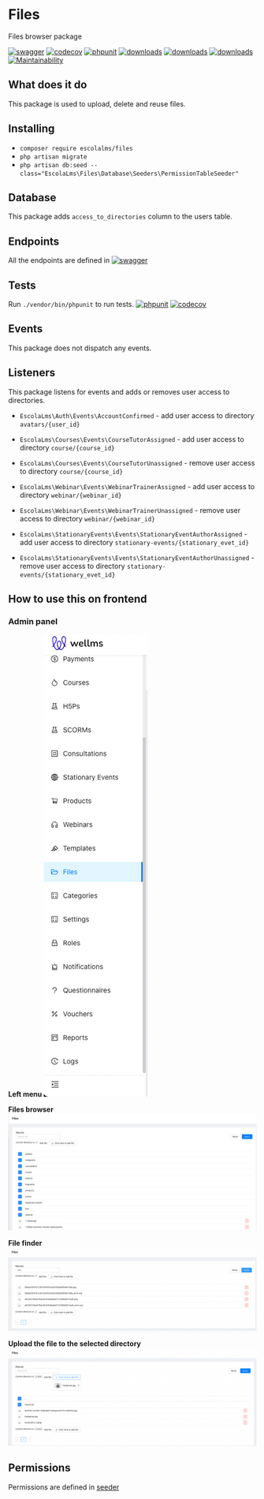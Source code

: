 # Files 

Files browser package

[![swagger](https://img.shields.io/badge/documentation-swagger-green)](https://escolalms.github.io/Files/)
[![codecov](https://codecov.io/gh/EscolaLMS/Files/branch/main/graph/badge.svg?token=NRAN4R8AGZ)](https://codecov.io/gh/EscolaLMS/Files)
[![phpunit](https://github.com/EscolaLMS/Files/actions/workflows/test.yml/badge.svg)](https://github.com/EscolaLMS/Files/actions/workflows/test.yml)
[![downloads](https://img.shields.io/packagist/dt/escolalms/files)](https://packagist.org/packages/escolalms/files)
[![downloads](https://img.shields.io/packagist/v/escolalms/files)](https://packagist.org/packages/escolalms/files)
[![downloads](https://img.shields.io/packagist/l/escolalms/files)](https://packagist.org/packages/escolalms/files)
[![Maintainability](https://api.codeclimate.com/v1/badges/99e3f317974d77113a6a/maintainability)](https://codeclimate.com/github/EscolaLMS/Files/maintainability)

## What does it do

This package is used to upload, delete and reuse files.

## Installing

- `composer require escolalms/files`
- `php artisan migrate`
- `php artisan db:seed --class="EscolaLms\Files\Database\Seeders\PermissionTableSeeder"`

## Database

This package adds `access_to_directories` column to the users table. 

## Endpoints

All the endpoints are defined in [![swagger](https://img.shields.io/badge/documentation-swagger-green)](https://escolalms.github.io/Files/)

## Tests

Run `./vendor/bin/phpunit` to run tests.
[![phpunit](https://github.com/EscolaLMS/Files/actions/workflows/test.yml/badge.svg)](https://github.com/EscolaLMS/Files/actions/workflows/test.yml)
[![codecov](https://codecov.io/gh/EscolaLMS/Files/branch/main/graph/badge.svg?token=NRAN4R8AGZ)](https://codecov.io/gh/EscolaLMS/Files)

## Events

This package does not dispatch any events.

## Listeners

This package listens for events and adds or removes user access to directories.

- `EscolaLms\Auth\Events\AccountConfirmed` - add user access to directory `avatars/{user_id}`

- `EscolaLms\Courses\Events\CourseTutorAssigned` - add user access to directory `course/{course_id}`
- `EscolaLms\Courses\Events\CourseTutorUnassigned` - remove user access to directory `course/{course_id}`

- `EscolaLms\Webinar\Events\WebinarTrainerAssigned` - add user access to directory `webinar/{webinar_id}`
- `EscolaLms\Webinar\Events\WebinarTrainerUnassigned` - remove user access to directory `webinar/{webinar_id}`

- `EscolaLms\StationaryEvents\Events\StationaryEventAuthorAssigned` - add user access to directory `stationary-events/{stationary_evet_id}`
- `EscolaLms\StationaryEvents\Events\StationaryEventAuthorUnassigned` - remove user access to directory `stationary-events/{stationary_evet_id}`

## How to use this on frontend

### Admin panel

**Left menu**
![Menu](https://raw.githubusercontent.com/EscolaLMS/Files/main/docs/menu.png "Menu")

**Files browser**
![List](https://raw.githubusercontent.com/EscolaLMS/Files/main/docs/list.png "List")

**File finder**
![Finder](https://raw.githubusercontent.com/EscolaLMS/Files/main/docs/finder.png "File finder")

**Upload the file to the selected directory**
![Upload](https://raw.githubusercontent.com/EscolaLMS/Files/main/docs/upload.png "Upload")

## Permissions

Permissions are defined in [seeder](https://github.com/EscolaLMS/Files/tree/main/database/seeders/PermissionTableSeeder.php)
